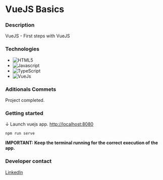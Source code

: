 # VueJS Basics

### Description

VueJS - First steps with VueJS

### Technologies

- ![HTML5](https://img.shields.io/badge/html5-%23E34F26.svg?style=for-the-badge&logo=html5&logoColor=white)
- ![Javascript](https://img.shields.io/badge/javascript-%23323330.svg?style=for-the-badge&logo=javascript&logoColor=%23F7DF1E)
- ![TypeScript](https://img.shields.io/badge/typescript-%23007ACC.svg?style=for-the-badge&logo=typescript&logoColor=white)
- ![VueJs](https://img.shields.io/badge/vue.js-%2335495e.svg?style=for-the-badge&logo=vuedotjs&logoColor=%234FC08D)

### Aditionals Commets

Project completed.

### Getting started

↓ Launch vuejs app. [http://localhost:8080](http://localhost:8080)

```console
npm run serve
```

**IMPORTANT: Keep the terminal running for the correct execution of the app.**

### Developer contact

[LinkedIn](https://www.linkedin.com/in/kevinmadrid-dev/)
